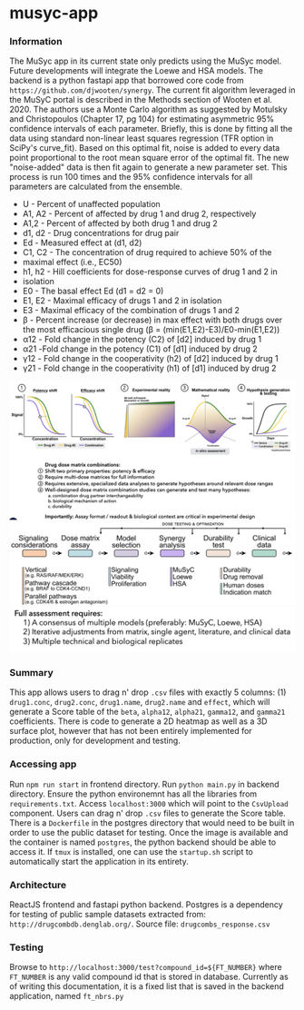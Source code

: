 # musyc-app

### Information

The MuSyc app in its current state only predicts using the MuSyc model. Future developments will integrate the Loewe and HSA models. The backend is a python fastapi app that borrowed core code from `https://github.com/djwooten/synergy`.
The current fit algorithm leveraged in the MuSyC portal is described in the Methods section of Wooten et al. 2020. The authors use a Monte Carlo algorithm as suggested by Motulsky and Christopoulos (Chapter 17, pg 104) for estimating asymmetric 95% confidence intervals of each parameter. Briefly, this is done by fitting all the data using standard non-linear least squares regression (TFR option in SciPy's curve_fit). Based on this optimal fit, noise is added to every data point proportional to the root mean square error of the optimal fit. The new "noise-added" data is then fit again to generate a new parameter set. This process is run 100 times and the 95% confidence intervals for all parameters are calculated from the ensemble.

- U - Percent of unaffected population
- A1, A2 - Percent of affected by drug 1 and drug 2, respectively
- A1,2 - Percent of affected by both drug 1 and drug 2
- d1, d2 - Drug concentrations for drug pair
- Ed - Measured effect at (d1, d2)
- C1, C2 - The concentration of drug required to achieve 50% of the
- maximal effect (i.e., EC50)
- h1, h2 - Hill coefficients for dose-response curves of drug 1 and 2 in
- isolation
- E0 - The basal effect Ed (d1 = d2 = 0)
- E1, E2 - Maximal efficacy of drugs 1 and 2 in isolation
- E3 - Maximal efficacy of the combination of drugs 1 and 2
- β - Percent increase (or decrease) in max effect with both drugs over the most efficacious single drug (β = (min(E1,E2)-E3)/E0-min(E1,E2))
- α12 - Fold change in the potency (C2) of [d2] induced by drug 1
- α21 -Fold change in the potency (C1) of [d1] induced by drug 2
- γ12 - Fold change in the cooperativity (h2) of [d2] induced by drug 1
- γ21 - Fold change in the cooperativity (h1) of [d1] induced by drug 2

![plot_diagrams](images/plot_diagrams.png)
![linear_pathway_diagram](images/linear_pathway_diagram.png)
![full_assessment](images/full_assessment.png)

### Summary

This app allows users to drag n' drop `.csv` files with exactly 5 columns: (1)
`drug1.conc`, `drug2.conc`, `drug1.name`, `drug2.name` and `effect`, which will
generate a Score table of the `beta`, `alpha12`, `alpha21`, `gamma12`, and
`gamma21` coefficients. There is code to generate a 2D heatmap as well as a 3D
surface plot, however that has not been entirely implemented for production,
only for development and testing.

### Accessing app

Run `npm run start` in frontend directory. Run `python main.py` in backend directory. Ensure the python environemnt has all the libraries from `requirements.txt`. Access `localhost:3000` which will point to the `CsvUpload` component. Users can drag n' drop `.csv` files to generate the Score table. There is a `Dockerfile` in the postgres directory that would need to be built in order to use the public dataset for testing. Once the image is available and the container is named `postgres`, the python backend should be able to access it. If `tmux` is installed, one can use the `startup.sh` script to automatically start the application in its entirety.

### Architecture

ReactJS frontend and fastapi python backend. Postgres is a dependency for testing
of public sample datasets extracted from: `http://drugcombdb.denglab.org/`. Source file: `drugcombs_response.csv`

### Testing

Browse to `http://localhost:3000/test?compound_id=${FT_NUMBER}`
where `FT_NUMBER` is any valid compound id that is stored in database. Currently as of writing this documentation, it is a fixed list that is saved in the backend application, named `ft_nbrs.py`
